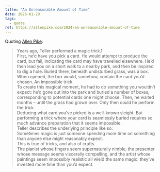 ```yaml
---
title: "An Unreasonable Amount of Time"
date: 2025-01-20
tags:
  - quote
ref: https://allenpike.com/2024/an-unreasonable-amount-of-time
---
```



Quoting [Allen Pike](https://allenpike.com/2024/an-unreasonable-amount-of-time):

> Years ago, Teller performed a magic trick.1<br>First, he’d have you pick a card. He would attempt to produce the card, but fail, indicating the card may have travelled elsewhere. He’d then lead you on a short walk to a nearby park, and then be inspired to dig a hole. Buried there, beneath undisturbed grass, was a box. When opened, the box would, somehow, contain the card you’d chosen. An impossible trick.<br>To create this magical moment, he had to do something you wouldn’t expect: he’d gone out into the park and buried a number of boxes, corresponding to potential cards one might choose. Then, he waited months – until the grass had grown over. Only then could he perform the trick.<br>Deducing what card you’ve picked is a well-known sleight. But performing a trick where your card is seamlessly buried requires so much advance preparation that it seems impossible.<br>Teller describes the underlying principle like so:<br> Sometimes magic is just someone spending more time on something than anyone else might reasonably expect. <br>This is true of tricks, and also of crafts.<br>The pianist whose fingers seem supernaturally nimble, the presenter whose message seems viscerally compelling, and the artist whose paintings seem impossibly realistic all wield the same magic: they’ve invested more time than you’d expect.